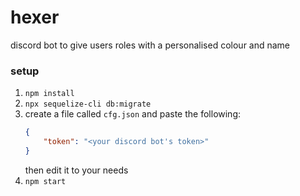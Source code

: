 # hexer
discord bot to give users roles with a personalised colour and name

### setup
1. `npm install`
2. `npx sequelize-cli db:migrate`
3. create a file called `cfg.json` and paste the following:
    ```json
    {
        "token": "<your discord bot's token>"
    }
    ```
    then edit it to your needs
4. `npm start`